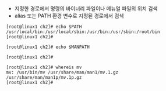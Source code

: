 * 지정한 경로에서 명령의 바이너리 파일이나 메뉴얼 파일의 위치 검색
* alias 또는 PATH 환경 변수로 지정된 경로에서 검색

```shell
[root@linux1 ch2]# echo $PATH
/usr/local/bin:/usr/local/sbin:/usr/bin:/usr/sbin:/root/bin
[root@linux1 ch2]# 
```

```shell
[root@linux1 ch2]# echo $MANPATH

[root@linux1 ch2]# 
```

```shell
[root@linux1 ch2]# whereis mv
mv: /usr/bin/mv /usr/share/man/man1/mv.1.gz /usr/share/man/man1p/mv.1p.gz
[root@linux1 ch2]#
```